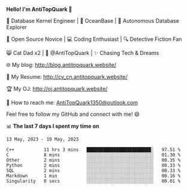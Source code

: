 
**Hello! I'm AntiTopQuark 👋**

🔧 Database Kernel Engineer | 🌊 OceanBase | 🤖 Autonomous Database Explorer

🌱 Open Source Novice | 💻 Coding Enthusiast | 🔍 Detective Fiction Fan

😸 Cat Dad x2 | 🎉 @AntiTopQuark | ✨ Chasing Tech & Dreams

🌐 My blog: http://blog.antitopquark.website/

📄 My Resume: http://cv_cn.antitopquark.website/

🏆 My OJ: http://oj.antitopquark.website/

📧 How to reach me: AntiTopQuark1350@outlook.com

Feel free to follow my GitHub and connect with me! 😄

📊 **The last 7 days I spent my time on** 

<!--START_SECTION:waka-->
```text
13 May, 2023 - 19 May, 2023

C++           11 hrs 3 mins   ████████████████████████░   97.51 % 
C             8 mins          ░░░░░░░░░░░░░░░░░░░░░░░░░   01.30 % 
Other         2 mins          ░░░░░░░░░░░░░░░░░░░░░░░░░   00.35 % 
Python        2 mins          ░░░░░░░░░░░░░░░░░░░░░░░░░   00.33 % 
SQL           2 mins          ░░░░░░░░░░░░░░░░░░░░░░░░░   00.33 % 
Markdown      1 min           ░░░░░░░░░░░░░░░░░░░░░░░░░   00.16 % 
Singularity   0 secs          ░░░░░░░░░░░░░░░░░░░░░░░░░   00.01 %
```
<!--END_SECTION:waka-->


